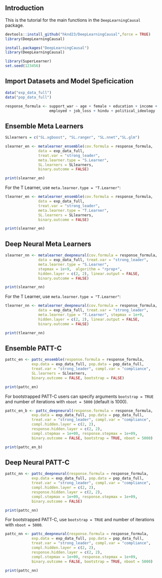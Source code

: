 ## Introduction

This is the tutorial for the main functions in the `DeepLearningCausal` package. 

```r
devtools::install_github("hknd23/DeepLearningCausal",force = TRUE)
library(DeepLearningCausal)
```
```r
install.packages("DeepLearningCausal")
library(DeepLearningCausal)
```

```r
library(SuperLearner)
set.seed(123456)
```

## Import Datasets and Model Speficication

```r
data("exp_data_full")
data("pop_data_full")

response_formula <- support_war ~ age + female + education + income +
                    employed + job_loss + hindu + political_ideology
```
## Ensemble Meta Learners

```r
SLlearners = c("SL.xgboost", "SL.ranger", "SL.nnet","SL.glm")

slearner_en <- metalearner_ensemble(cov.formula = response_formula,
               data = exp_data_full,
               treat.var = "strong_leader",
               meta.learner.type = "S.Learner",
               SL.learners = SLlearners,
               binary.outcome = FALSE)

print(slearner_en)
```

For the T Learner, use `meta.learner.type = "T.Learner"`: 


```r
tlearner_en <- metalearner_ensemble(cov.formula = response_formula,
               data = exp_data_full,
               treat.var = "strong_leader",
               meta.learner.type = "T.Learner",
               SL.learners = SLlearners,
               binary.outcome = FALSE)

print(slearner_en)
```

## Deep Neural Meta Learners

```r
slearner_nn <- metalearner_deepneural(cov.formula = response_formula,
               data = exp_data_full, treat.var = "strong_leader",
               meta.learner.type = "S.Learner",
               stepmax = 1e+9,  algorithm = "rprop+",
               hidden.layer = c(2, 2), linear.output = FALSE,
               binary.outcome = FALSE)

print(slearner_nn)
```

For the T Learner, use `meta.learner.type = "T.Learner"`: 

```r
tlearner_nn <- metalearner_deepneural(cov.formula = response_formula,
               data = exp_data_full, treat.var = "strong_leader",
               meta.learner.type = "T.Learner", stepmax = 1e+9, 
               hidden.layer = c(2, 2), linear.output = FALSE,
               binary.outcome = FALSE)

print(tlearner_nn)
```

## Ensemble PATT-C

```r
pattc_en <- pattc_ensemble(response.formula = response_formula,
            exp.data = exp_data_full, pop.data = pop_data_full,
            treat.var = "strong_leader", compl.var = "compliance",
            SL.learners = SLlearners,
            binary.outcome = FALSE, bootstrap = FALSE)

print(pattc_en)
```

For bootstrapped PATT-C users can specify arguments `bootstrap = TRUE` and number
of iterations with `nboot = 5000` (default is 1000). 

```r
pattc_en_b <- pattc_deepneural(response.formula = response_formula,
            exp.data = exp_data_full, pop.data = pop_data_full,
            treat.var = "strong_leader", compl.var = "compliance",
            compl.hidden.layer = c(2, 2),
            response.hidden.layer = c(2, 2),
            compl.stepmax = 1e+09, response.stepmax = 1e+09,
            binary.outcome = FALSE, bootstrap = TRUE, nboot = 5000)

print(pattc_en_b)
```
## Deep Neural PATT-C

```r
pattc_nn <- pattc_deepneural(response.formula = response_formula,
            exp.data = exp_data_full, pop.data = pop_data_full,
            treat.var = "strong_leader", compl.var = "compliance",
            compl.hidden.layer = c(2, 2),
            response.hidden.layer = c(2, 2),
            compl.stepmax = 1e+09, response.stepmax = 1e+09,
            binary.outcome = FALSE)

print(pattc_nn)
```

For bootstrapped PATT-C, use `bootstrap = TRUE` and number of iterations with `nboot = 5000`. 

```r
pattc_nn <- pattc_deepneural(response.formula = response_formula,
            exp.data = exp_data_full, pop.data = pop_data_full,
            treat.var = "strong_leader", compl.var = "compliance",
            compl.hidden.layer = c(2, 2),
            response.hidden.layer = c(2, 2),
            compl.stepmax = 1e+09, response.stepmax = 1e+09,
            binary.outcome = FALSE, bootstrap = TRUE, nboot = 5000)

print(pattc_nn)
```
